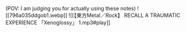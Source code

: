 (POV: I am judging you for
actually using these notes)
![[796a035ddgob1.webp]]
![[【東方Metal／Rock】 RECALL A TRAUMATIC EXPERIENCE 「Xenoglossy」 1.mp3#play]]